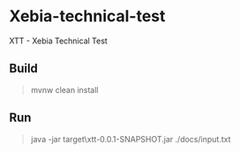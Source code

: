 # Xebia-technical-test
XTT - Xebia Technical Test
## Build 
> mvnw clean install
## Run
> java -jar target\xtt-0.0.1-SNAPSHOT.jar ./docs/input.txt
